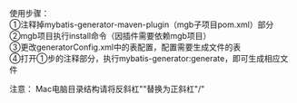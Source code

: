使用步骤：<br>
①注释掉mybatis-generator-maven-plugin（mgb子项目pom.xml）部分 <br>
②mgb项目执行install命令（因插件需要依赖mgb项目）   <br>
③更改generatorConfig.xml中的表配置，配置需要生成文件的表  <br>
④打开①步的注释部分，执行mybatis-generator:generate，即可生成相应文件

注意： Mac电脑目录结构请将反斜杠"\"替换为正斜杠"/"